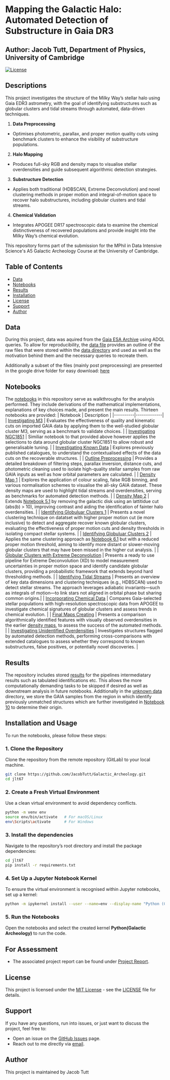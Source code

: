 # Mapping the Galactic Halo: Automated Detection of Substructure in Gaia DR3

## Author: Jacob Tutt, Department of Physics, University of Cambridge

[![License](https://img.shields.io/badge/License-MIT-blue.svg)](https://opensource.org/licenses/MIT)

## Descriptions

This project investigates the structure of the Milky Way’s stellar halo using Gaia EDR3 astrometry, with the goal of identifying substructures such as globular clusters and tidal streams through automated, data-driven techniques.

1.	**Data Preprocessing**
- Optimises photometric, parallax, and proper motion quality cuts using benchmark clusters to enhance the visibility of substructure populations.

2.	**Halo Mapping**
- Produces full-sky RGB and density maps to visualise stellar overdensities and guide subsequent algorithmic detection strategies.
	
3.	**Substructure Detection**
- Applies both traditional (HDBSCAN, Extreme Deconvolution) and novel clustering methods in proper motion and integral-of-motion space to recover halo substructures, including globular clusters and tidal streams.

4.	**Chemical Validation**
- Integrates APOGEE DR17 spectroscopic data to examine the chemical distinctiveness of recovered populations and provide insight into the Milky Way’s chemical evolution.

This repository forms part of the submission for the MPhil in Data Intensive Science's A5 Galactic Archeology Course at the University of Cambridge.

## Table of Contents
- [Data](#data)
- [Notebooks](#notebooks)
- [Results](#results)
- [Installation](#installation-and-usage)
- [License](#license)
- [Support](#support)
- [Author](#author)


## Data
During this project, data was aquired from the [Gaia ESA Archive](https://gea.esac.esa.int/archive/) using ADQL queries. To allow for reproducibility, the [data file](data/0_Data.md) provides an outline of the raw files that were stored within the [data directory](data) and used as well as the motivation behind them and the necessary queries to recreate them.

Additionally a subset of the files (mainly post preprocessing) are presented in the google drive folder for easy download: [here](https://drive.google.com/drive/folders/1U32mve6EUdxBUZ1EGjzxJYs5Ny91Q8vb?usp=share_link)

## Notebooks
The [notebooks](notebooks) in this repository serve as walkthroughs for the analysis performed. They include derivations of the mathematical implementations, explanations of key choices made, and present the main results. Thirteen notebooks are provided:
| Notebook | Description |
|----------|-------------|
| [Investigating M3](notebooks/1_M3_Investiagtion.ipynb) | Evaluates the effectiveness of quality and kinematic cuts on imported GAIA data by applying them to the well-studied globular cluster M3, serving as a benchmark to validate choices. |
| [Investigating NGC1851](notebooks/2_NGC1851_Investiagtion.ipynb) | Similiar notebook to that provided above however applies the selections to data around globular cluster NGC1851 to allow robust and generalisable tuning. |
| [Investigating Known Data](notebooks/3_Known_Investigation.ipynb) | Explores previously published catalogues, to understand the contextualised effects of the data cuts on the recoverable structures. |
| [Outline Preprocessing](notebooks/4_Preprocessing.ipynb) | Provides a detailed breakdown of filtering steps, parallax inversion, distance cuts, and photometric cleaning used to isolate high-quality stellar samples from raw GAIA inputs as well as how orbital parameters are calculated. |
| [Density Map 1](notebooks/5.1_DensityMap.ipynb) | Explores the application of colour scaling, false RGB binning, and various normalisation schemes to visualise the all-sky GAIA dataset. These density maps are used to highlight tidal streams and overdensities, serving as benchmarks for automated detection methods. |
| [Density Map 2](notebooks/5.2_MoreDensityMaps.ipynb) | Extends [Notebook 5.1](notebooks/5.1_DensityMap.ipynb) by removing the galactic disk using an lattitidue cut (abs(b) > 10), improving contrast and aiding the identification of fainter halo overdensities. |
| [Identifying Globuluar Clusters 1](notebooks/6.1_Glob_Clust_HigherPM.ipynb) | Presents a novel clustering technique on datatset with higher proper motion cut (ie more inclusive) to detect and aggregate recover known globular clusters, evaluating the effectiveness of proper motion cuts and density thresholds in isolating compact stellar systems. |
| [Identifying Globuluar Clusters 2](notebooks/6.2_Glob_Clust_LowerPM.ipynb) | Applies the same clustering approach as [Notebook 6.1](notebooks/6.1_Glob_Clust_HigherPM.ipynb) but with a reduced proper motion threshold, aiming to identify more distant or slower-moving globular clusters that may have been missed in the higher cut analysis. |
| [Globular Clusters with Extreme Deconvolution](notebooks/6.3_XD_Clustering.ipynb) | Presents a ready to use pipeline for Extreme Deconvolution (XD) to model measurement uncertainties in proper motion space and identify candidate globular clusters, providing a probabilistic framework that extends beyond hard thresholding methods. |
| [Identifying Tidal Streams](notebooks/7_Tidal_Stream.ipynb) | Presents an overview of key data dimensions and clustering techniques (e.g., HDBSCAN) used to detect stellar streams. The approach leverages adiabatic invariants—such as integrals of motion—to link stars not aligned in orbital phase but sharing common origins.|
| [Incorporating Chemical Data](notebooks/8_Apogee_Comparison.ipynb) | Compares Gaia-selected stellar populations with high-resolution spectroscopic data from APOGEE to investigate chemical signatures of globular clusters and assess trends in chemical evolution. |
| [Final Maps Creating](notebooks/9_Final_Map.ipynb) | Presents a comparison algorithmically identified features with visually observed overdensities in the earlier [density maps](notebooks/5.1_DensityMap.ipynb), to assess the success of the automated methods. |
| [Investigating Unidentified Overdensities](notebooks/10_Unmatched_Investigation.ipynb) | Investigates structures flagged by automated detection methods, performing cross-comparisons with extended catalogues to assess whether they correspond to known substructures, false positives, or potentially novel discoveries. |

## Results
The repository includes stored [results](data) for the pipelines intermediatary results such as tabulated identifications etc. This allows the more computationally demanding tasks to be skipped if desired as well as downstream analysis in future notebooks. Additionally in the [unknown data](data_unknown) directory, we store the GAIA samples from the region in which identify previously unmatched structures which are further investigated in [Notebook 10](notebooks/10_Unmatched_Investigation.ipynb) to determine their origin.


## Installation and Usage

To run the notebooks, please follow these steps:

### 1. Clone the Repository

Clone the repository from the remote repository (GitLab) to your local machine.

```bash
git clone https://github.com/JacobTutt/Galactic_Archeology.git
cd jlt67
```

### 2. Create a Fresh Virtual Environment
Use a clean virtual environment to avoid dependency conflicts.
```bash
python -m venv env
source env/bin/activate   # For macOS/Linux
env\Scripts\activate      # For Windows
```

### 3. Install the dependencies
Navigate to the repository’s root directory and install the package dependencies:
```bash
cd jlt67
pip install -r requirements.txt
```

### 4. Set Up a Jupyter Notebook Kernel
To ensure the virtual environment is recognised within Jupyter notebooks, set up a kernel:
```bash
python -m ipykernel install --user --name=env --display-name "Python (Galactic Archeology)"
```

### 5. Run the Notebooks
Open the notebooks and select the created kernel **Python(Galactic Archeology)** to run the code.

## For Assessment
- The associated project report can be found under [Project Report](report/report.pdf). 

## License
This project is licensed under the [MIT License](https://opensource.org/license/mit/) - see the [LICENSE](LICENSE) file for details.

## Support
If you have any questions, run into issues, or just want to discuss the project, feel free to:
- Open an issue on the [GitHub Issues](https://github.com/JacobTutt/Galactic_Archeology/issues) page.  
- Reach out to me directly via [email](mailto:jacobtutt@icloud.com).

## Author
This project is maintained by Jacob Tutt 
